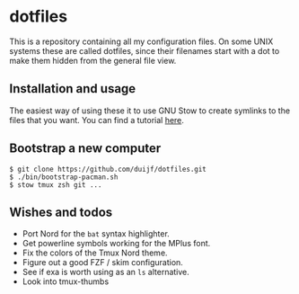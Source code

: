 # dotfiles

This is a repository containing all my configuration files. On some UNIX systems
these are called dotfiles, since their filenames start with a dot to make them
hidden from the general file view.

## Installation and usage

The easiest way of using these it to use GNU Stow to create symlinks to the
files that you want. You can find a tutorial [here].

## Bootstrap a new computer

```
$ git clone https://github.com/duijf/dotfiles.git
$ ./bin/bootstrap-pacman.sh
$ stow tmux zsh git ...
```

## Wishes and todos

 - Port Nord for the `bat` syntax highlighter.
 - Get powerline symbols working for the MPlus font.
 - Fix the colors of the Tmux Nord theme.
 - Figure out a good FZF / skim configuration.
 - See if exa is worth using as an `ls` alternative.
 - Look into tmux-thumbs

  [here]:http://brandon.invergo.net/news/2012-05-26-using-gnu-stow-to-manage-your-dotfiles.html
